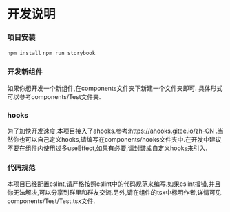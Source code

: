 # 开发说明
### 项目安装
`npm install`
`npm run storybook`
### 开发新组件
如果你想开发一个新组件,在components文件夹下新建一个文件夹即可.
具体形式可以参考components/Test文件夹.
### hooks
为了加快开发速度,本项目接入了ahooks.参考:https://ahooks.gitee.io/zh-CN .当然你也可以自己定义hooks,请编写在components/hooks文件夹中.在开发中建议不要在组件内使用过多useEffect,如果有必要,请封装成自定义hooks来引入.
### 代码规范
本项目已经配置eslint,请严格按照eslint中的代码规范来编写.如果eslint报错,并且你无法解决,可以分享到群里和群友交流.另外,请在组件的tsx中标明作者,详情可见components/Test/Test.tsx文件.
